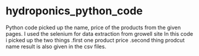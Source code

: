 # hydroponics_python_code
Python code picked up the name, price of the products from the given pages. I used the selenium for data extraction from growell site In this code i picked up the two things .first one product price .second thing prodcut name result is also given in the csv files.
